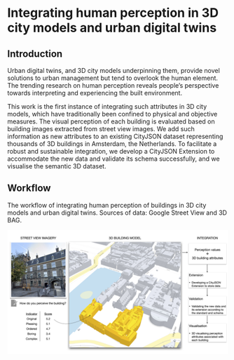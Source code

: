 # Integrating human perception in 3D city models and urban digital twins

## Introduction

Urban digital twins, and 3D city models underpinning them, provide novel solutions to urban management but tend to overlook the human element. The trending research on human perception reveals people’s perspective towards interpreting and experiencing the built environment. 

This work is the first instance of integrating such attributes in 3D city models, which have traditionally been confined to physical and objective measures. The visual perception of each building is evaluated based on building images extracted from street view images. We add such information as new attributes to an existing CityJSON dataset representing thousands of 3D buildings in Amsterdam, the Netherlands. To facilitate a robust and sustainable integration, we develop a CityJSON Extension to accommodate the new data and validate its schema successfully, and we visualise the semantic 3D dataset.

## Workflow

The workflow of integrating human perception of buildings in 3D city models and urban digital twins. Sources of data: Google Street View and 3D BAG.
<div align=center>
<img src="workflow.jpg">
</div>
